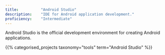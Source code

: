 ```yaml
---
title: 			"Android Studio"
description: 	"IDE for Android application development."
proficiency:	"Intermediate"
---
```


Android Studio is the official development environment for creating Android applications.

{{% categorised_projects taxonomy="tools" term="Android Studio" %}}